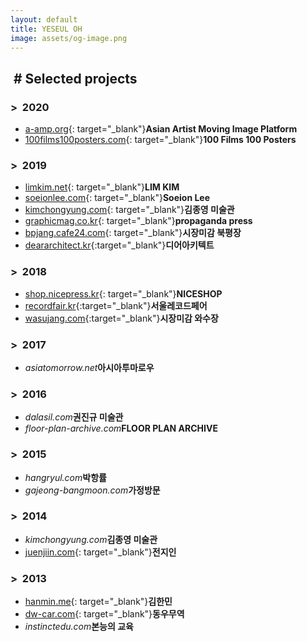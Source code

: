 ```yaml
---
layout: default
title: YESEUL OH
image: assets/og-image.png
---
```


## &nbsp;# Selected projects

### >&nbsp;&nbsp;2020
- [a-amp.org](http://a-amp.org){: target="_blank"}**Asian Artist Moving Image Platform**
- [100films100posters.com](http://100films100posters.com){: target="_blank"}**100 Films 100 Posters**

### >&nbsp;&nbsp;2019
- [limkim.net](https://limkim.net){: target="_blank"}**LIM KIM**
- [soeionlee.com](http://soeionlee.com){: target="_blank"}**Soeion Lee**
- [kimchongyung.com](http://kimchongyung.com){: target="_blank"}**김종영 미술관**
- [graphicmag.co.kr](http://graphicmag.co.kr){: target="_blank"}**propaganda press**
- [bpjang.cafe24.com](http://bpjang.cafe24.com){: target="_blank"}**시장미감 북평장**
- [deararchitect.kr](https://deararchitect.kr){:target="_blank"}**디어아키텍트**

### >&nbsp;&nbsp;2018
- [shop.nicepress.kr](https://shop.nicepress.kr){: target="_blank"}**NICESHOP**
- [recordfair.kr](http://recordfair.kr){:target="_blank"}**서울레코드페어**
- [wasujang.com](http://wasujang.com){:target="_blank"}**시장미감 와수장**

### >&nbsp;&nbsp;2017
- _asiatomorrow.net_**아시아투마로우**

### >&nbsp;&nbsp;2016
- _dalasil.com_**권진규 미술관**
- _floor-plan-archive.com_**FLOOR PLAN ARCHIVE**

### >&nbsp;&nbsp;2015
- _hangryul.com_**박항률**
- _gajeong-bangmoon.com_**가정방문**

### >&nbsp;&nbsp;2014
- _kimchongyung.com_**김종영 미술관**
- [juenjiin.com](http://juenjiin.com){: target="_blank"}**전지인**

### >&nbsp;&nbsp;2013
- [hanmin.me](http://hanmin.me){: target="_blank"}**김한민**
- [dw-car.com](http://dw-car.com){: target="_blank"}**동우무역**
- _instinctedu.com_**본능의 교육**

